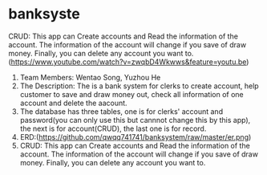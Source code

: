 # banksyste
CRUD:
This app can Create accounts and Read the information of the account. The information of the account will change if you save of draw       money. Finally, you can delete any account you want to. 
(https://www.youtube.com/watch?v=zwqbD4Wkwws&feature=youtu.be)



1. Team Members: Wentao Song, Yuzhou He
2. The Description: The is a bank system for clerks to create account, help customer to save and draw money out, check all information of one account and delete the aacount.
3. The database has three tables, one is for clerks' account and password(you can only use this but cannnot change this by this app), the next is for account(CRUD), the last one is for record.
4. ERD:(https://github.com/qwqq741741/banksystem/raw/master/er.png)
5. CRUD: This app can Create accounts and Read the information of the account. The information of the account will change if you save of draw money. Finally, you can delete any account you want to. 


